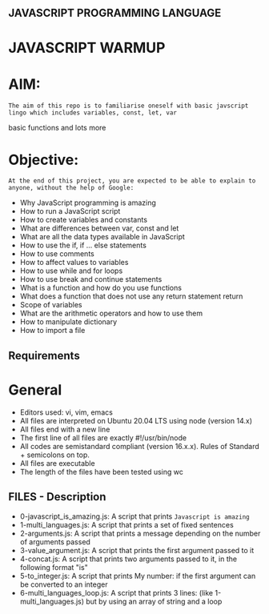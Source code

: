 ## JAVASCRIPT PROGRAMMING LANGUAGE

# JAVASCRIPT WARMUP

# AIM:
	The aim of this repo is to familiarise oneself with basic javscript lingo which includes variables, const, let, var
basic functions and lots more

# Objective:
	At the end of this project, you are expected to be able to explain to anyone, without the help of Google:

*  Why JavaScript programming is amazing
* How to run a JavaScript script
* How to create variables and constants
* What are differences between var, const and let
* What are all the data types available in JavaScript
* How to use the if, if ... else statements
* How to use comments
* How to affect values to variables
* How to use while and for loops
* How to use break and continue statements
* What is a function and how do you use functions
* What does a function that does not use any return statement return
* Scope of variables
* What are the arithmetic operators and how to use them
* How to manipulate dictionary
* How to import a file

## Requirements
# General

*  Editors used: vi, vim, emacs
* All files are interpreted on Ubuntu 20.04 LTS using node (version 14.x)
* All files end with a new line
* The first line of all files are exactly #!/usr/bin/node
* All codes are semistandard compliant (version 16.x.x). Rules of Standard + semicolons on top.
* All files are executable
* The length of the files have been tested using wc

## FILES - Description

* 0-javascript_is_amazing.js: A script that prints `Javascript is amazing`
* 1-multi_languages.js: A script that prints a set of fixed sentences
* 2-arguments.js: A script that prints a message depending on the number of arguments passed
* 3-value_argument.js: A script that prints the first argument passed to it
* 4-concat.js: A script that prints two arguments passed to it, in the following format "is"
* 5-to_integer.js: A script that prints My number: <first argument converted in integer> if the first argument can be converted to an integer
* 6-multi_languages_loop.js: A script that prints 3 lines: (like 1-multi_languages.js) but by using an array of string and a loop
